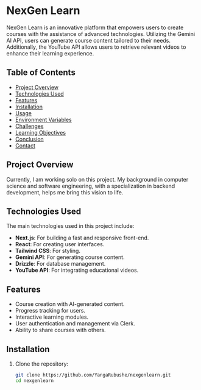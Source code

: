 # NexGen Learn

NexGen Learn is an innovative platform that empowers users to create courses with the assistance of advanced technologies. Utilizing the Gemini AI API, users can generate course content tailored to their needs. Additionally, the YouTube API allows users to retrieve relevant videos to enhance their learning experience.

## Table of Contents
- [Project Overview](#project-overview)
- [Technologies Used](#technologies-used)
- [Features](#features)
- [Installation](#installation)
- [Usage](#usage)
- [Environment Variables](#environment-variables)
- [Challenges](#challenges)
- [Learning Objectives](#learning-objectives)
- [Conclusion](#conclusion)
- [Contact](#contact)

## Project Overview
Currently, I am working solo on this project. My background in computer science and software engineering, with a specialization in backend development, helps me bring this vision to life. 

## Technologies Used
The main technologies used in this project include:
- **Next.js**: For building a fast and responsive front-end.
- **React**: For creating user interfaces.
- **Tailwind CSS**: For styling.
- **Gemini API**: For generating course content.
- **Drizzle**: For database management.
- **YouTube API**: For integrating educational videos.

## Features
- Course creation with AI-generated content.
- Progress tracking for users.
- Interactive learning modules.
- User authentication and management via Clerk.
- Ability to share courses with others.

## Installation
1. Clone the repository:
   ```bash
   git clone https://github.com/YangaRubushe/nexgenlearn.git
   cd nexgenlearn
